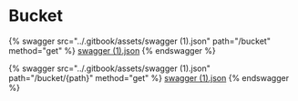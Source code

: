 # Bucket

{% swagger src="../.gitbook/assets/swagger (1).json" path="/bucket" method="get" %}
[swagger (1).json](<../.gitbook/assets/swagger (1).json>)
{% endswagger %}

{% swagger src="../.gitbook/assets/swagger (1).json" path="/bucket/{path}" method="get" %}
[swagger (1).json](<../.gitbook/assets/swagger (1).json>)
{% endswagger %}
